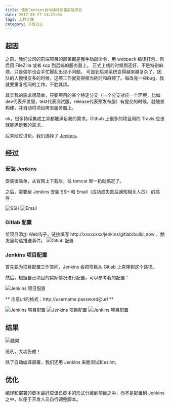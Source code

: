 ```yaml
---
title: 使用Jenkins自动编译部署前端项目
date: 2017-06-27 14:22:04
tags: 工程实践
category: 开发日志
---
```

## 起因
之前，我们公司的前端项目的部署都是我手动敲命令，用 webpack 编译打包，然后用 FileZilla 或者 scp 到远端的服务器上。
正式上线的时候倒还好，不是特别麻烦，只是偶尔也会手忙脚乱出现小问题。
可是到后来系统变得越来越复杂了，团队的人慢慢变多的时候，这项工作就变得相当耗时和麻烦了。每改完一些bug，我就要重复相同的工作，不胜其烦。<!--more-->

其实我的需求很简单，只要项目的某个特定分支（一个分支对应一个环境，比如dev代表开发服，test代表测试服，release代表预发布服）有提交的时候，就触发构建，并自动将项目拷至服务器上。

ok，很多持续集成工具都能满足我的需求。Github 上很多的项目用的 Travis 应该就能满足我的需求。

后来经过讨论，我们选择了 [Jenkins](https://jenkins.io/)。

## 经过
### 安装 Jenkins
安装很简单，从官网上下载后，往 tomcat 里一扔就搞定了。

之后，需要给 Jenkins 安装 SSH 和 Email（成功或失败后通知相关人员） 的插件：

![SSH](https://ooo.0o0.ooo/2017/06/27/595202b22e7ed.png)
![Email](https://ooo.0o0.ooo/2017/06/27/595202b247306.png)

### Gitlab 配置
给项目添加 Web钩子，链接填写 http://xxxxxxxx/jenkins/gitlab/build_now ，触发里勾选推送事件。
![Gitlab 配置](https://ooo.0o0.ooo/2017/06/27/595203f8553df.png)

### Jenkins 项目配置

首先要为项目配置工作空间，Jenkins 会把项目从 Gitlab 上克隆到这个路径。

然后，根据自己项目的实际情况进行配置，可以参考我的配置：

![Jenkins 项目配置](https://ooo.0o0.ooo/2017/06/27/59520bfd3767b.png)

** 注意url的格式：http://username:password@url **

![Jenkins 项目配置](https://ooo.0o0.ooo/2017/06/27/59520bfd38d49.png)
![Jenkins 项目配置](https://ooo.0o0.ooo/2017/06/27/59520bfd361b0.png)
![Jenkins 项目配置](https://ooo.0o0.ooo/2017/06/27/59520bfd3a386.png)

## 结果
![结果](https://ooo.0o0.ooo/2017/06/27/59520da047d0d.png)

吼吼，大功告成！

除了自动编译部署，我们还用 Jenkins 来跑测试和eslint。

## 优化

编译和部署的脚本最好应该已脚本的形式分离到项目之中，而不是配置到 Jenkins 之中，以便于开发人员自行调整脚本。
